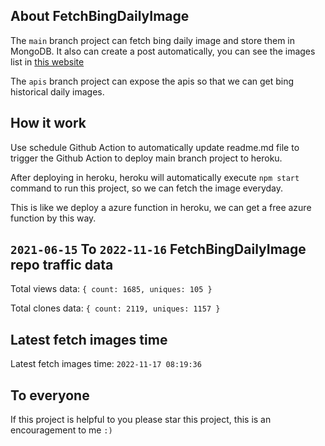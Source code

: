 ## About FetchBingDailyImage

The `main` branch project can fetch bing daily image and store them in MongoDB.
It also can create a post automatically, you can see the images list in [this website](https://oursalbum.netlify.app)

The `apis` branch project can expose the apis so that we can get bing historical daily images.

## How it work

Use schedule Github Action to automatically update readme.md file to trigger the Github Action to deploy main branch project to heroku.

After deploying in heroku, heroku will automatically execute `npm start` command to run this project, so we can fetch the image everyday.

This is like we deploy a azure function in heroku, we can get a free azure function by this way.

## `2021-06-15` To `2022-11-16` FetchBingDailyImage repo traffic data

Total views data: `{ count: 1685, uniques: 105 }`

Total clones data: `{ count: 2119, uniques: 1157 }`

## Latest fetch images time

Latest fetch images time: `2022-11-17 08:19:36`

## To everyone

If this project is helpful to you please star this project, this is an encouragement to me `:)`



